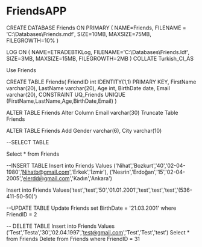 # FriendsAPP

CREATE DATABASE Friends
ON
PRIMARY ( 
	NAME=Friends,
	FILENAME = 'C:\Databases\Friends.mdf',
	SIZE=10MB,
	MAXSIZE=75MB,
	FILEGROWTH=10%
	) 
 
LOG ON (
	NAME=ETRADEBTKLog,
	FILENAME='C:\Databases\Friends.ldf',
	SIZE=3MB,
	MAXSIZE=15MB,
	FILEGROWTH=2MB
	)
 COLLATE Turkish_CI_AS


 Use Friends

 CREATE TABLE Friends(
FriendID int IDENTITY(1,1) PRIMARY KEY,
FirstName varchar(20),
LastName varchar(20),
Age int,
BirthDate date,
Email varchar(20),
 CONSTRAINT UQ_Friends UNIQUE (FirstName,LastName,Age,BirthDate,Email)
)




ALTER TABLE Friends Alter Column Email varchar(30)
Truncate Table Friends

ALTER TABLE Friends Add Gender varchar(6), City varchar(10)


--SELECT TABLE

Select * from Friends

--INSERT TABLE
Insert into Friends Values ('Nihat','Bozkurt','40','02-04-1980','Nihatb@gmail.com','Erkek','İzmir'),
 ('Nesrin','Erdoğan','15','02-04-2005','elerdd@gmail.com','Kadın','Ankara')

 Insert into Friends Values('test','test','50','01.01.2001','test','test','test','(536-411-50-50)')


 --UPDATE TABLE
Update Friends set BirthDate = '21.03.2001' where FriendID = 2

-- DELETE TABLE
Insert into Friends Values ('Test','Testa','30','02.04.1997','test@gmail.com','Test','Test','test')
Select * from Friends
Delete from Friends where FriendID = 31

